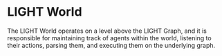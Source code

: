 # LIGHT World

The LIGHT World operates on a level above the LIGHT Graph, and it is responsible for maintaining track of agents within the world, listening to their actions, parsing them, and executing them on the underlying graph.